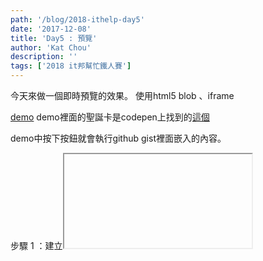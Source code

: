 ```yaml
---
path: '/blog/2018-ithelp-day5'
date: '2017-12-08'
title: 'Day5 : 預覽'
author: 'Kat Chou'
description: ''
tags: ['2018 it邦幫忙鐵人賽']
---
```


今天來做一個即時預覽的效果。
使用html5 blob 、iframe 


[demo](https://yuningchou.github.io/iframe_html5_blob/)
demo裡面的聖誕卡是codepen上找到的[這個](https://codepen.io/Alireza29675/pen/KwgwMy)

demo中按下按鈕就會執行github gist裡面嵌入的內容。

步驟 1 ：建立<iframe>
步驟 2 :  html、css字符串轉為blob
步驟 3 ：用URL.createObjectURL() 將blob轉為URL並給<iframe>src屬性

``` 
var iframe = document.createElement('iframe');
var blob = new Blob([htmlCode], {
  'type': 'text/html'
//用document.getElementById('codeArea').value取到內容
});
iframe.src = URL.createObjectURL(blob);
//把blob 丟到這邊來轉為URL
``` 

這個要用在哪裡...大概是在網頁中內容想穿插一個即時效果的展示，但又不想因此多新增一頁的時候。
